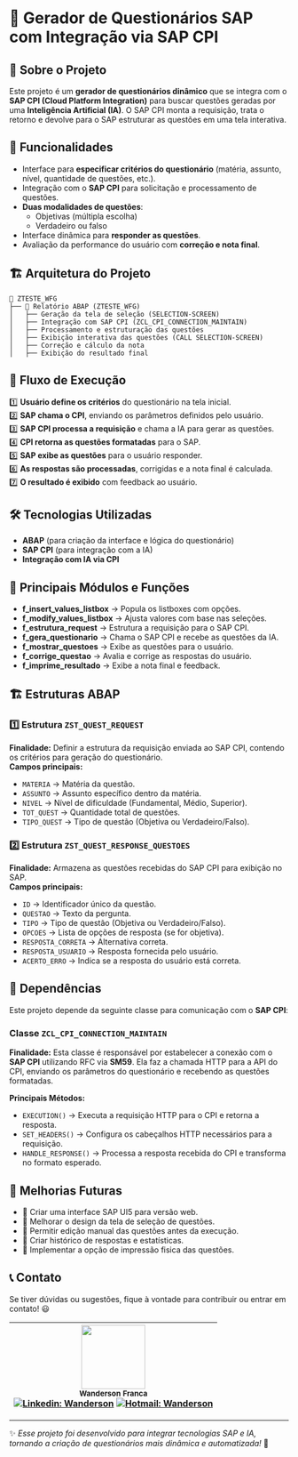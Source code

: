 # 📌 Gerador de Questionários SAP com Integração via SAP CPI

## 📖 Sobre o Projeto
Este projeto é um **gerador de questionários dinâmico** que se integra com o **SAP CPI (Cloud Platform Integration)** para buscar questões geradas por uma **Inteligência Artificial (IA)**. O SAP CPI monta a requisição, trata o retorno e devolve para o SAP estruturar as questões em uma tela interativa.

## 🚀 Funcionalidades
- Interface para **especificar critérios do questionário** (matéria, assunto, nível, quantidade de questões, etc.).
- Integração com o **SAP CPI** para solicitação e processamento de questões.
- **Duas modalidades de questões**:
  - Objetivas (múltipla escolha)
  - Verdadeiro ou falso
- Interface dinâmica para **responder as questões**.
- Avaliação da performance do usuário com **correção e nota final**.

## 🏗 Arquitetura do Projeto
```
📂 ZTESTE_WFG
├── 📜 Relatório ABAP (ZTESTE_WFG)
│   ├── Geração da tela de seleção (SELECTION-SCREEN)
│   ├── Integração com SAP CPI (ZCL_CPI_CONNECTION_MAINTAIN)
│   ├── Processamento e estruturação das questões
│   ├── Exibição interativa das questões (CALL SELECTION-SCREEN)
│   ├── Correção e cálculo da nota
│   ├── Exibição do resultado final
```

## 🔗 Fluxo de Execução
1️⃣ **Usuário define os critérios** do questionário na tela inicial.  
2️⃣ **SAP chama o CPI**, enviando os parâmetros definidos pelo usuário.  
3️⃣ **SAP CPI processa a requisição** e chama a IA para gerar as questões.  
4️⃣ **CPI retorna as questões formatadas** para o SAP.  
5️⃣ **SAP exibe as questões** para o usuário responder.  
6️⃣ **As respostas são processadas**, corrigidas e a nota final é calculada.  
7️⃣ **O resultado é exibido** com feedback ao usuário.  

## 🛠 Tecnologias Utilizadas
- **ABAP** (para criação da interface e lógica do questionário)
- **SAP CPI** (para integração com a IA)
- **Integração com IA via CPI**

## 📌 Principais Módulos e Funções
- **f_insert_values_listbox** → Popula os listboxes com opções.
- **f_modify_values_listbox** → Ajusta valores com base nas seleções.
- **f_estrutura_request** → Estrutura a requisição para o SAP CPI.
- **f_gera_questionario** → Chama o SAP CPI e recebe as questões da IA.
- **f_mostrar_questoes** → Exibe as questões para o usuário.
- **f_corrige_questao** → Avalia e corrige as respostas do usuário.
- **f_imprime_resultado** → Exibe a nota final e feedback.

## 🏗 Estruturas ABAP
### **1️⃣ Estrutura `ZST_QUEST_REQUEST`**
**Finalidade:** Definir a estrutura da requisição enviada ao SAP CPI, contendo os critérios para geração do questionário.  
**Campos principais:**  
- `MATERIA` → Matéria da questão.  
- `ASSUNTO` → Assunto específico dentro da matéria.  
- `NIVEL` → Nível de dificuldade (Fundamental, Médio, Superior).  
- `TOT_QUEST` → Quantidade total de questões.  
- `TIPO_QUEST` → Tipo de questão (Objetiva ou Verdadeiro/Falso).  

### **2️⃣ Estrutura `ZST_QUEST_RESPONSE_QUESTOES`**
**Finalidade:** Armazena as questões recebidas do SAP CPI para exibição no SAP.  
**Campos principais:**  
- `ID` → Identificador único da questão.  
- `QUESTAO` → Texto da pergunta.  
- `TIPO` → Tipo de questão (Objetiva ou Verdadeiro/Falso).  
- `OPCOES` → Lista de opções de resposta (se for objetiva).  
- `RESPOSTA_CORRETA` → Alternativa correta.  
- `RESPOSTA_USUARIO` → Resposta fornecida pelo usuário.  
- `ACERTO_ERRO` → Indica se a resposta do usuário está correta.  

## 🔗 Dependências
Este projeto depende da seguinte classe para comunicação com o **SAP CPI**:

### **Classe `ZCL_CPI_CONNECTION_MAINTAIN`**
**Finalidade:**
Esta classe é responsável por estabelecer a conexão com o **SAP CPI** utilizando RFC via **SM59**. Ela faz a chamada HTTP para a API do CPI, enviando os parâmetros do questionário e recebendo as questões formatadas.  

**Principais Métodos:**
- `EXECUTION()` → Executa a requisição HTTP para o CPI e retorna a resposta.
- `SET_HEADERS()` → Configura os cabeçalhos HTTP necessários para a requisição.
- `HANDLE_RESPONSE()` → Processa a resposta recebida do CPI e transforma no formato esperado.

## 🎯 Melhorias Futuras
- 📌 Criar uma interface SAP UI5 para versão web.
- 📌 Melhorar o design da tela de seleção de questões.
- 📌 Permitir edição manual das questões antes da execução.
- 📌 Criar histórico de respostas e estatísticas.
- 📌 Implementar a opção de impressão fisica das questões.

## 📞 Contato
Se tiver dúvidas ou sugestões, fique à vontade para contribuir ou entrar em contato! 😃

| <img src="https://avatars.githubusercontent.com/u/105672201?v=4" width=115><br><sub>Wanderson Franca</sub><br> [![Linkedin: Wanderson](https://img.shields.io/badge/-Linkedin-blue?style=flat-square&logo=Linkedin&logoColor=white)](https://www.linkedin.com/in/wandersonfg/) [![Hotmail: Wanderson](https://img.shields.io/badge/-Email-blue?%23E4405F?style=flat-square&logo=microsoftoutlook&logoColor=white)](mailto:wanderson.f.g@hotmail.com) |
| :---: |

---
✨ _Esse projeto foi desenvolvido para integrar tecnologias SAP e IA, tornando a criação de questionários mais dinâmica e automatizada!_ 🚀
